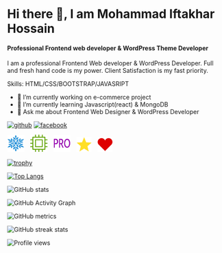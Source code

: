 # Hi there 👋, I am Mohammad Iftakhar Hossain
#### Professional Frontend web developer & WordPress Theme Developer
I am a professional Frontend Web developer & WordPress Developer. Full and fresh hand code is my power. Client Satisfaction is my fast priority.  

Skills: HTML/CSS/BOOTSTRAP/JAVASRIPT

- 🔭 I’m currently working on e-commerce project 
- 🌱 I’m currently learning Javascript(react) & MongoDB 
- 💬 Ask me about Frontend Web Designer & WordPress Developer 


[<img src='https://cdn.jsdelivr.net/npm/simple-icons@3.0.1/icons/github.svg' alt='github' height='40'>](https://github.com/IftakharIT)  [<img src='https://cdn.jsdelivr.net/npm/simple-icons@3.0.1/icons/facebook.svg' alt='facebook' height='40'>](https://www.facebook.com/iftakharhossain.akash1)  

<a href='https://archiveprogram.github.com/'><img src='https://raw.githubusercontent.com/acervenky/animated-github-badges/master/assets/acbadge.gif' width='40' height='40'></a> <a href='https://docs.github.com/en/developers'><img src='https://raw.githubusercontent.com/acervenky/animated-github-badges/master/assets/devbadge.gif' width='40' height='40'></a> <a href='https://github.com/pricing'><img src='https://raw.githubusercontent.com/acervenky/animated-github-badges/master/assets/pro.gif' width='40' height='40'></a> <a href='https://stars.github.com/'><img src='https://raw.githubusercontent.com/acervenky/animated-github-badges/master/assets/starbadge.gif' width='35' height='35'></a> <a href='https://docs.github.com/en/github/supporting-the-open-source-community-with-github-sponsors'><img src='https://raw.githubusercontent.com/acervenky/animated-github-badges/master/assets/sponsorbadge.gif' width='35' height='35'></a> 

[![trophy](https://github-profile-trophy.vercel.app/?username=IftakharIT)](https://github.com/ryo-ma/github-profile-trophy)

[![Top Langs](https://github-readme-stats.vercel.app/api/top-langs/?username=IftakharIT)](https://github.com/anuraghazra/github-readme-stats)

![GitHub stats](https://github-readme-stats.vercel.app/api?username=IftakharIT&show_icons=true&count_private=true)  

![GitHub Activity Graph](https://activity-graph.herokuapp.com/graph?username=IftakharIT)  

![GitHub metrics](https://metrics.lecoq.io/IftakharIT)  

![GitHub streak stats](https://github-readme-streak-stats.herokuapp.com/?user=IftakharIT)  

![Profile views](https://gpvc.arturio.dev/IftakharIT)  

